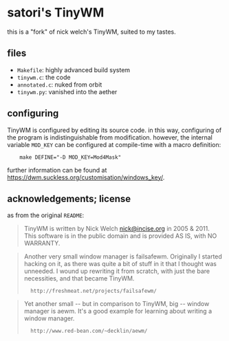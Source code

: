 satori's TinyWM
===============
this is a "fork" of nick welch's TinyWM, suited to my tastes.

files
-----
- `Makefile`:    highly advanced build system
- `tinywm.c`:    the code
- `annotated.c`: nuked from orbit
- `tinywm.py`:   vanished into the aether

configuring
-----------
TinyWM is configured by editing its source code. in this way, configuring of
the program is indistinguishable from modification. however, the internal
variable `MOD_KEY` can be configured at compile-time with a macro definition:

    	make DEFINE="-D MOD_KEY=Mod4Mask"

further information can be found at 
<https://dwm.suckless.org/customisation/windows_key/>.

acknowledgements; license
-------------------------
as from the original `README`:
> TinyWM is written by Nick Welch <nick@incise.org> in 2005 & 2011.  
> This software is in the public domain and is provided AS IS, with NO WARRANTY.

> Another very small window manager is failsafewm. Originally I started
> hacking on it, as there was quite a bit of stuff in it that I thought was
> unneeded. I wound up rewriting it from scratch, with just the bare
> necessities, and that became TinyWM.
>
>   	http://freshmeat.net/projects/failsafewm/

> Yet another small -- but in comparison to TinyWM, big -- window manager is
> aewm.  It's a good example for learning about writing a window manager.
>
>    	http://www.red-bean.com/~decklin/aewm/
